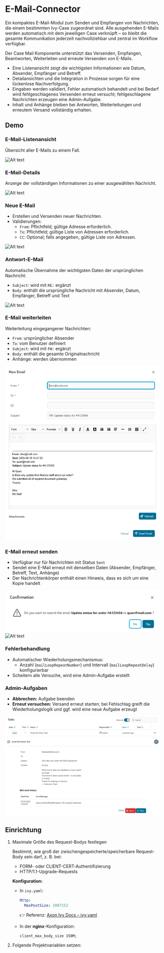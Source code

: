 # E-Mail-Connector

Ein kompaktes E-Mail-Modul zum Senden und Empfangen von Nachrichten, die einem bestimmten Ivy-Case zugeordnet sind. Alle ausgehenden E-Mails werden automatisch mit dem jeweiligen Case verknüpft – so bleibt die gesamte Kommunikation jederzeit nachvollziehbar und zentral im Workflow verfügbar.

Der Case Mail Komponente unterstützt das Versenden, Empfangen, Beantworten, Weiterleiten und erneute Versenden von E-Mails.  
- Eine Listenansicht zeigt die wichtigsten Informationen wie Datum, Absender, Empfänger und Betreff.  
- Detailansichten und die Integration in Prozesse sorgen für eine lückenlose Nachverfolgung.  
- Eingaben werden validiert, Fehler automatisch behandelt und bei Bedarf wird fehlgeschlagenes Versenden erneut versucht; fehlgeschlagene Nachrichten erzeugen eine Admin-Aufgabe.  
- Inhalt und Anhänge bleiben bei Antworten, Weiterleitungen und erneutem Versand vollständig erhalten.  

## Demo
### E-Mail-Listenansicht
Übersicht aller E-Mails zu einem Fall.  

![Alt text](images/mail-list.png)

### E-Mail-Details
Anzeige der vollständigen Informationen zu einer ausgewählten Nachricht.  

![Alt text](images/mail-details.png)

### Neue E-Mail
- Erstellen und Versenden neuer Nachrichten.  
- Validierungen:  
  - `From`: Pflichtfeld; gültige Adresse erforderlich.  
  - `To`: Pflichtfeld; gültige Liste von Adressen erforderlich.  
  - `CC`: Optional; falls angegeben, gültige Liste von Adressen.  

![Alt text](images/new-mail.png)

### Antwort-E-Mail
Automatische Übernahme der wichtigsten Daten der ursprünglichen Nachricht:  
- `Subject`: wird mit `RE:` ergänzt  
- `Body`: enthält die ursprüngliche Nachricht mit Absender, Datum, Empfänger, Betreff und Text  

![Alt text](images/reply-mail.png)

### E-Mail weiterleiten
Weiterleitung eingegangener Nachrichten:  
- `From`: ursprünglicher Absender  
- `To`: vom Benutzer definiert  
- `Subject`: wird mit `FW:` ergänzt  
- `Body`: enthält die gesamte Originalnachricht  
- Anhänge: werden übernommen  

![Alt text](images/forward.png)

### E-Mail erneut senden
- Verfügbar nur für Nachrichten mit Status `Sent`  
- Sendet eine E-Mail erneut mit denselben Daten (Absender, Empfänger, Betreff, Text, Anhänge)  
- Der Nachrichtenkörper enthält einen Hinweis, dass es sich um eine Kopie handelt  

![Alt text](images/resend-confirmation.png)  
![Alt text](images/resend-mail.png)

### Fehlerbehandlung
- Automatischer Wiederholungsmechanismus:  
  - Anzahl (`mailLoopRepeatNumber`) und Intervall (`mailLoopRepeatDelay`) konfigurierbar  
- Scheitern alle Versuche, wird eine Admin-Aufgabe erstellt  

### Admin-Aufgaben
- **Abbrechen:** Aufgabe beenden  
- **Erneut versuchen:** Versand erneut starten; bei Fehlschlag greift die Wiederholungslogik und ggf. wird eine neue Aufgabe erzeugt  

![Alt text](images/admin-task.png)  
![Alt text](images/admin-task-detail.png)

## Einrichtung
1. Maximale Größe des Request-Bodys festlegen  

   Bestimmt, wie groß der zwischengespeicherte/speicherbare Request-Body sein darf, z. B. bei:  
   - FORM- oder CLIENT-CERT-Authentifizierung  
   - HTTP/1.1-Upgrade-Requests  

   **Konfiguration:**  
   - In `ivy.yaml`:  
     ```yaml
     Http:
       MaxPostSize: 2097152
     ```  
     👉 Referenz: [Axon Ivy Docs – ivy.yaml](https://developer.axonivy.com/doc/12.0/engine-guide/configuration/files/ivy-yaml.html)

   - In der **nginx**-Konfiguration:  
     ```nginx
     client_max_body_size 150M;
     ```

2. Folgende Projektvariablen setzen:  
